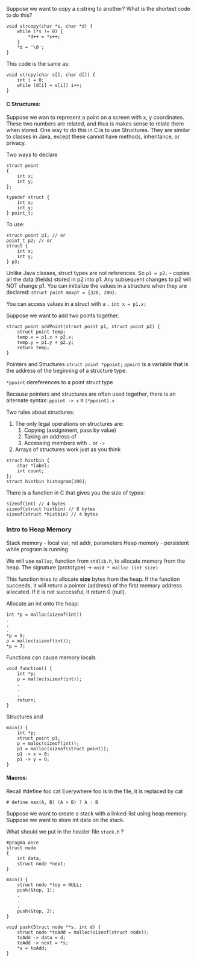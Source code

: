 
Suppose we want to copy a c:string to another? What is the shortest code to do this?
```
void strcopy(char *s, char *d) {
	while (*s != 0) {
		*d++ = *s++;
	}
	*d = '\0';
}
```
This code is the same as:
```
void strcpy(char s[], char d[]) {
	int i = 0;
	while (d[i] = s[i]) i++;
}
```

#### C Structures:
Suppose we wan to represent a point on a screen with x, y coordinates. These two numbers are related, and thus is makes sense to relate them when stored. 
One way to do this in C is to use Structures. They are similar to classes in Java, except these cannot have methods, inheritance, or privacy.

Two ways to declare
```
struct point 
{
	int x;
	int y;
};

typedef struct {
	int x;
	int y;
} point_t;
```
To use:
```
struct point p1; // or
point_t p2; // or
struct {
	int x;
	int y;
} p3;
```

Unlike Java classes, struct types are not references.
So
	`p1 = p2;` - copies all the data (fields) stored in p2 into p1. Any subsequent changes to p2 will NOT change p1.
You can initialize the values in a structure when they are declared:
`struct point maxpt = {320, 200};`

You can access values in a struct with a `.`
`int x = p1.x;`

Suppose we want to add two points together.
```
struct point addPoint(struct point p1, struct point p2) {
	struct point temp;
	temp.x = p1.x + p2.x;
	temp.y = p1.y + p2.y;
	return temp;
}
```

Pointers and Structures
`struct point *ppoint;`
`ppoint` is a variable that is the address of the beginning of a structure type.

`*ppoint` dereferences to a point struct type

Because pointers and structures are often used together, there is an alternate syntax:
`ppoint -> x` $\equiv$ `(*ppoint).x`

Two rules about structures:
1. The only legal operations on structures are:
	1. Copying (assignment, pass by value)
	2. Taking an address of
	3. Accessing members with `.` or `->`
2. Arrays of structures work just as you think
```
struct histbin {
	char *label;
	int count;
};
struct histbin histogram[100];
```

There is a function in C that gives you the size of types:
```
sizeof(int) // 4 bytes
sizeof(struct histbin) // 8 bytes
sizeof(struct *histbin) // 4 bytes
```

### Intro to Heap Memory
Stack memory - local var, ret addr, parameters
Heap memory - persistent while program is running

We will use `malloc`, function from `stdlib.h`, to allocate memory from the heap.
The signature (prototype) -> `void * malloc (int size)`

This function tries to allocate **size** bytes from the heap. If the function succeeds, it will return a pointer (address) of the first memory address allocated. 
If it is not successful, it return 0 (null).

Allocate an int onto the heap:
```
int *p = malloc(sizeof(int))
.
.
.
*p = 5;
p = malloc(sizeof(int));
*p = 7;
```

Functions can cause memory locals
```
void function() {
	int *p;
	p = malloc(sizeof(int));
	.
	.
	.
	return;
}
```

Structures and 
```
main() {
	int *p;
	struct point p1;
	p = maloc(sizeof(int));
	p1 = malloc(sizeof(struct point));
	p1 -> x = 0;
	p1 -> y = 0;
}
```

#### Macros:
Recall \#define foo cat
Everywhere foo is in the file, it is replaced by cat

`# define max(A, B) (A > B) ? A : B`

Suppose we want to create a stack with a linked-list using heap memory.
Suppose we want to store int data on the stack.

What should we put in the header file `stack.h` ?
```
#pragma once
struct node
{
	int data;
	struct node *next;
}
```


```
main() {
	struct node *top = NULL;
	push(&top, 1);
	.
	.
	.
	push(&top, 2);
}
```

```
void push(Struct node **s, int d) {
	struct node *toAdd = malloc(sizeof(struct node));
	toAdd -> data = d;
	toAdd -> next = *s;
	*s = toAdd;
}
```